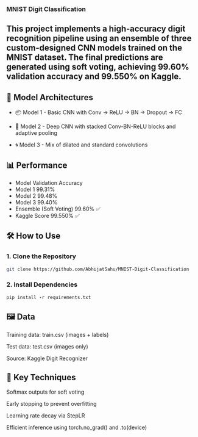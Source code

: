 ### MNIST Digit Classification
This project implements a high-accuracy digit recognition pipeline using an ensemble of three custom-designed CNN models trained on the MNIST dataset. The final predictions are generated using soft voting, achieving 99.60% validation accuracy and 99.550% on Kaggle.
---

## 🧠 Model Architectures
 - 📦 Model 1 - Basic CNN with Conv → ReLU → BN → Dropout → FC

 - 🧱 Model 2 - Deep CNN with stacked Conv-BN-ReLU blocks and adaptive pooling

 - 🌀 Model 3 - Mix of dilated and standard convolutions

## 📊 Performance
 - Model	Validation Accuracy
 - Model 1	99.31%
 - Model 2	99.48%
 - Model 3	99.40%
 - Ensemble (Soft Voting)	99.60% ✅
 - Kaggle Score	99.550% ✅

## 🛠️ How to Use
### 1. Clone the Repository

```bash
git clone https://github.com/AbhijatSahu/MNIST-Digit-Classification

```
### 2. Install Dependencies
```
pip install -r requirements.txt
```

## 🖼️ Data
Training data: train.csv (images + labels)

Test data: test.csv (images only)

Source: Kaggle Digit Recognizer

## 🧪 Key Techniques
Softmax outputs for soft voting

Early stopping to prevent overfitting

Learning rate decay via StepLR

Efficient inference using torch.no_grad() and .to(device)
